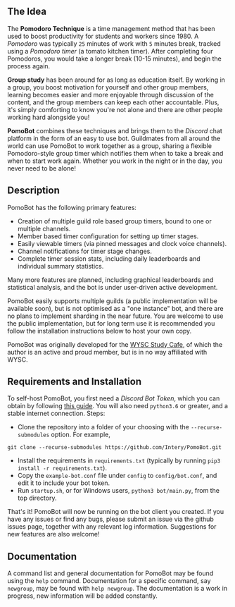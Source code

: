 The Idea
--------
The **Pomodoro Technique** is a time management method that has been used to boost productivity for students and workers since 1980.
A *Pomodoro* was typically `25` minutes of work with `5` minutes break, tracked using a *Pomodoro timer* (a tomato kitchen timer). After completing four Pomodoros, you would take a longer break (10-15 minutes), and begin the process again.


**Group study** has been around for as long as education itself.
By working in a group, you boost motivation for yourself and other group members, learning becomes easier and more enjoyable through discussion of the content, and the group members can keep each other accountable.
Plus, it's simply comforting to know you're not alone and there are other people working hard alongside you!


**PomoBot** combines these techniques and brings them to the *Discord* chat platform in the form of an easy to use bot.
Guildmates from all around the world can use PomoBot to work together as a group, sharing a flexible Pomodoro-style group timer which notifies them when to take a break and when to start work again.
Whether you work in the night or in the day, you never need to be alone!

Description
-----------
PomoBot has the following primary features:
* Creation of multiple guild role based group timers, bound to one or multiple channels.
* Member based timer configuration for setting up timer stages.
* Easily viewable timers (via pinned messages and clock voice channels).
* Channel notifications for timer stage changes.
* Complete timer session stats, including daily leaderboards and individual summary statistics.

Many more features are planned, including graphical leaderboards and statistical analysis, and the bot is under user-driven active development.

PomoBot easily supports multiple guilds (a public implementation will be available soon), but is not optimised as a "one instance" bot, and there are no plans to implement sharding in the near future.
You are welcome to use the public implementation, but for long term use it is recommended you follow the installation instructions below to host your own copy.

PomoBot was originally developed for the [WYSC Study Cafe](https://wysc.netlify.com/), of which the author is an active and proud member, but is in no way affiliated with WYSC.

Requirements and Installation
-----------------------------
To self-host PomoBot, you first need a *Discord Bot Token*, which you can obtain by following [this guide](https://discordpy.readthedocs.io/en/latest/discord.html).
You will also need `python3.6` or greater, and a stable internet connection.
Steps:
* Clone the repository into a folder of your choosing with the `--recurse-submodules` option. For example,
```
git clone --recurse-submodules https://github.com/Intery/PomoBot.git
```
* Install the requirements in `requirements.txt` (typically by running `pip3 install -r requirements.txt`).
* Copy the `example-bot.conf` file under `config` to `config/bot.conf`, and edit it to include your bot token.
* Run `startup.sh`, or for Windows users, `python3 bot/main.py`, from the top directory.

That's it! PomoBot will now be running on the bot client you created.
If you have any issues or find any bugs, please submit an issue via the github issues page, together with any relevant log information.
Suggestions for new features are also welcome!

Documentation
-------------
A command list and general documentation for PomoBot may be found using the `help` command.
Documentation for a specific command, say `newgroup`, may be found with `help newgroup`.
The documentation is a work in progress, new information will be added constantly.
